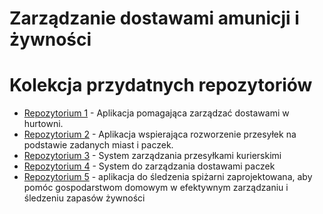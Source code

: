 # Zarządzanie dostawami amunicji i żywności
# Kolekcja przydatnych repozytoriów

- [Repozytorium 1](https://github.com/bronco-one/manager_dostaw) - Aplikacja pomagająca zarządzać dostawami w hurtowni.
- [Repozytorium 2](https://github.com/trzye/SDZDP) - Aplikacja wspierająca rozworzenie przesyłek na podstawie zadanych miast i paczek.
- [Repozytorium 3](https://github.com/ShivaniMalviya44/Courier-Management-System) - System zarządzania przesyłkami kurierskimi
- [Repozytorium 4](https://github.com/lahirudsilva/Deliver-it-web) - System do zarządzania dostawami paczek
- [Repozytorium 5](https://github.com/azaynul10/inventory-management-system) - aplikacja do śledzenia spiżarni zaprojektowana, aby pomóc gospodarstwom domowym w efektywnym zarządzaniu i śledzeniu zapasów żywności
